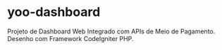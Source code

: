 # yoo-dashboard
Projeto de Dashboard Web Integrado com APIs de Meio de Pagamento. Desenho com Framework CodeIgniter PHP.
